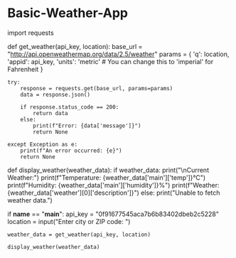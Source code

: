 # Basic-Weather-App

import requests

def get_weather(api_key, location):
    base_url = "http://api.openweathermap.org/data/2.5/weather"
    params = {
        'q': location,
        'appid': api_key,
        'units': 'metric'  # You can change this to 'imperial' for Fahrenheit
    }

    try:
        response = requests.get(base_url, params=params)
        data = response.json()

        if response.status_code == 200:
            return data
        else:
            print(f"Error: {data['message']}")
            return None

    except Exception as e:
        print(f"An error occurred: {e}")
        return None

def display_weather(weather_data):
    if weather_data:
        print("\nCurrent Weather:")
        print(f"Temperature: {weather_data['main']['temp']}°C")
        print(f"Humidity: {weather_data['main']['humidity']}%")
        print(f"Weather: {weather_data['weather'][0]['description']}")
    else:
        print("Unable to fetch weather data.")

if __name__ == "__main__":
    api_key = "0f91677545aca7b6b83402dbeb2c5228"
    location = input("Enter city or ZIP code: ")

    weather_data = get_weather(api_key, location)

    display_weather(weather_data)
